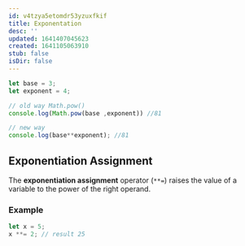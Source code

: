 ```yaml
---
id: v4tzya5etomdr53yzuxfkif
title: Exponentation
desc: ''
updated: 1641407045623
created: 1641105063910
stub: false
isDir: false
---
```



```js
let base = 3;
let exponent = 4;

// old way Math.pow()
console.log(Math.pow(base ,exponent)) //81

// new way
console.log(base**exponent); //81
```

## Exponentiation Assignment

The **exponentiation assignment** operator (`**=`) raises the value of a variable to the power of the right operand.

### Example

```js
let x = 5;  
x **= 2; // result 25
```
